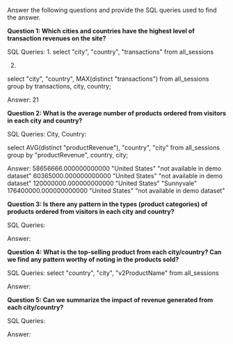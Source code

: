Answer the following questions and provide the SQL queries used to find the answer.

    
**Question 1: Which cities and countries have the highest level of transaction revenues on the site?**


SQL Queries:
1.
    select "city", "country", "transactions"
from all_sessions

2.
select "city", "country", MAX(distinct "transactions")
from all_sessions
group by transactions, city, country;


Answer: 21



**Question 2: What is the average number of products ordered from visitors in each city and country?**


SQL Queries:
City, Country:

select AVG(distinct "productRevenue"), "country", "city"
from all_sessions
group by "productRevenue", country, city;


Answer:
58656666.000000000000	"United States"	"not available in demo dataset"
60365000.000000000000	"United States"	"not available in demo dataset"
120000000.000000000000	"United States"	"Sunnyvale"
176400000.000000000000	"United States"	"not available in demo dataset"



**Question 3: Is there any pattern in the types (product categories) of products ordered from visitors in each city and country?**


SQL Queries:



Answer:





**Question 4: What is the top-selling product from each city/country? Can we find any pattern worthy of noting in the products sold?**


SQL Queries:
    select "country", "city", "v2ProductName"
from all_sessions



Answer:





**Question 5: Can we summarize the impact of revenue generated from each city/country?**

SQL Queries:



Answer:








